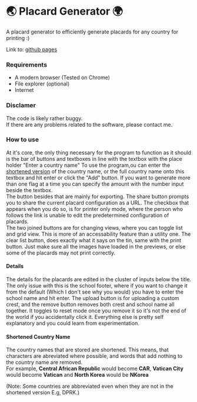 # 🌏 Placard Generator 🌍
A placard generator to efficiently generate placards for any country for printing :)

Link to: [github pages](https://flippont.github.io/placard-generator/)

### Requirements
* A modern browser (Tested on Chrome)
* File explorer (optional)
* Internet

### Disclamer
The code is likely rather buggy.</br> 
If there are any problems related to the software, please contact me.

### How to use
At it's core, the only thing necessary for the program to function as it should is the bar of buttons and textboxes in line with the textbox with the place holder "Enter a country name"
To use the program,ou can enter the [shortened version](#-shortened-country-name) of the country name, or the full country name onto this textbox and hit enter or click the "Add" button. If you want to generate more than one flag at a time you can specify the amount with the number input beside the textbox.</br>
The button besides that are mainly for exporting. The share button prompts you to share the current placard configuration as a URL. The checkbox that appears when you do so, is for printer only mode, where the person who follows the link is unable to edit the predetermined configuration of placards.
</br>
The two joined buttons are for changing views, where you can toggle list and grid view. This is more of an accessability feature than a utility one. The clear list button, does exactly what it says on the tin, same with the print button. Just make sure all the images have loaded in the previews, or else some of the placards may not print correctly.


#### Details
The details for the placards are edited in the cluster of inputs below the title. The only issue with this is the school footer, where if you want to change it from the default (Which I don't see why you would) you have to enter the school name and hit enter. The upload button is for uploading a custom crest, and the remove button removes both crest and school name all together. It toggles to reset mode once you remove it so it's not the end of the world if you accidentally click it. Everything else is pretty self explanatory and you could learn from experimentation.

#### <a id="head1234"></a> Shortened Country Name
The country names that are stored are shortened. This means, that characters are abreviated where possible, and words that add nothing to the country name are removed.</br>
For example, **Central African Republic** would become **CAR**, **Vatican City** would become **Vatican** and **North Korea** would be **NKorea** 

(Note: Some countries are abbreviated even when they are not in the shortened version E.g, DPRK.)
